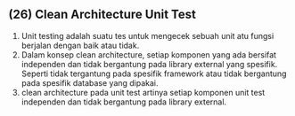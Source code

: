 ## (26) Clean Architecture Unit Test

1. Unit testing adalah suatu tes untuk mengecek sebuah unit atu fungsi berjalan dengan baik atau tidak.
2. Dalam konsep clean architecture, setiap komponen yang ada bersifat independen dan tidak bergantung pada library external yang spesifik. Seperti tidak tergantung pada spesifik framework atau tidak bergantung pada spesifik database yang dipakai.
3. clean architecture pada unit test artinya setiap komponen unit test independen dan tidak bergantung pada library external.